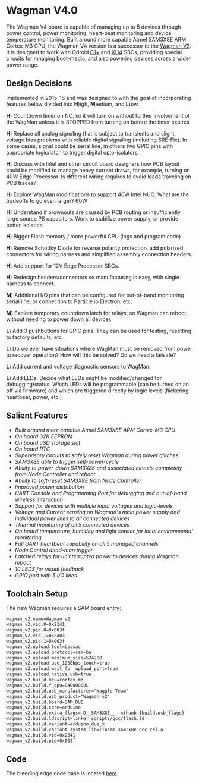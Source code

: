 <!--
waggle_topic=/wagman/wagman_v4/introduction, Wagman V4.0 Features
-->

# Wagman V4.0

The Wagman V4 board is capable of managing up to 5 devices through power control, power monitoring, heart-beat monitoring and device temperature monitoring. Built around more capable Atmel SAM3X8E ARM Cortex-M3 CPU, the Wagman V4 version is a successor to the [Wagman V3](https://github.com/waggle-sensor/wagman/tree/master/boards/v3). It is designed to work with Odroid [C1+](https://www.hardkernel.com/shop/odroid-c1/) and [XU4](https://www.hardkernel.com/shop/odroid-xu4-special-price/) SBCs, providing special circuits for mnaging boot-media, and also powering devices across a wider power range. 


## Design Decisions

Implemented in 2015-16 and was designed to with the goal of incorporating features below divided into **H**)igh, **M**)edium, and **L**)ow.

**H**) Countdown timer on NC, so it will turn on without further involvement of the WagMan unless it is STOPPED from turning on before the timer expires

**H**) Replace all analog signaling that is subject to transients and slight voltage bias problems with reliable digital signaling (including SRE-Fix).  In some cases, signal could be serial line, in others two GPIO pins with appropriate logic/latch to trigger digital opto-isolators.

**H**) Discuss with Intel and other circuit board designers how PCB layout could be modified to manage heavy current draws, for example, turning on 40W Edge Processor.  Is different wiring requires to avoid loads traveling on PCB traces?  

**H**) Explore WagMan modifications to support 40W Intel NUC.  What are the tradeoffs to go even larger?  60W

**H**) Understand if brownouts are caused by PCB routing or insufficiently large source PS capacitors. Work to stabilize power supply, or provide better isolation

**H**) Bigger Flash memory / more powerful CPU (logs and program code)

**H**) Remove Schottky Diode for reverse polarity protection, add polarized connectors for wiring harness and simplified assembly connection headers.

**H**) Add support for 12V Edge Processor SBCs.  

**H**) Redesign headers/connectors so manufacturing is easy, with single harness to connect.  

**M**) Additional I/O pins that can be configured for out-of-band monitoring serial line, or connection to Particle.io Electron, etc.

**M**) Explore temporary countdown latch for relays, so Wagman can reboot without needing to power down all devices

**L**) Add 3 pushbuttons for GPIO pins. They can be used for testing, resetting to factory defaults, etc.  

**L**) Do we ever have situations where WagMan must be removed from power to recover operation?  How will this be solved?  Do we need a failsafe?

**L**) Add current and voltage diagnostic sensors to WagMan.

**L**) Add LEDs. Decide what LEDs might be modified/changed for debugging/status.  Which LEDs will be programmable (can be turned on an off via firmware) and which are triggered directly by logic levels (flickering heartbeat, power, etc.)


## Salient Features 

* *Built around more capable Atmel SAM3X8E ARM Cortex-M3 CPU*
* *On board 32K EEPROM*
* *On board uSD storage slot*
* *On board RTC*
* *Supervisory circuits to safely reset Wagman during power glitches*
* *SAM3X8E able to trigger self-power-cycle*
* *Ability to power-down SAM3X8E and associated circuits completely from Node Controller and reboot*
* *Ability to soft-reset SAM3X8E from Node Controller*
* *Improved power distribution*
* *UART Console and Programming Port for debugging and out-of-band wireless interaction*
* *Support for devices with multiple input voltages and logic-levels*
* *Voltage and Current sensing on Wagman's main power supply and individual power lines to all connected devices*
* *Thermal monitoring of all 5 connected devices*
* *On board temperature, humidity and light sensor for local environmental monitoring*
* *Full UART heartbeat capability on all 5 managed channels*
* *Node Control dead-man trigger*
* *Latched relays for uninterrupted power to devices during Wagman reboot*
* *10 LEDS for visual feedback*
* *GPIO port with 5 I/O lines*

## Toolchain Setup

The new Wagman requires a SAM board entry:

```txt
wagman_v2.name=Wagman v2
wagman_v2.vid.0=0x2341
wagman_v2.pid.0=0x003f
wagman_v2.vid.1=0x2A03
wagman_v2.pid.1=0x003f
wagman_v2.upload.tool=bossac
wagman_v2.upload.protocol=sam-ba
wagman_v2.upload.maximum_size=524288
wagman_v2.upload.use_1200bps_touch=true
wagman_v2.upload.wait_for_upload_port=true
wagman_v2.upload.native_usb=true
wagman_v2.build.mcu=cortex-m3
wagman_v2.build.f_cpu=84000000L
wagman_v2.build.usb_manufacturer="Waggle Team"
wagman_v2.build.usb_product="Wagman v2"
wagman_v2.build.board=SAM_DUE
wagman_v2.build.core=arduino
wagman_v2.build.extra_flags=-D__SAM3X8E__ -mthumb {build.usb_flags}
wagman_v2.build.ldscript=linker_scripts/gcc/flash.ld
wagman_v2.build.variant=arduino_due_x
wagman_v2.build.variant_system_lib=libsam_sam3x8e_gcc_rel.a
wagman_v2.build.vid=0x2341
wagman_v2.build.pid=0x003f
```

## Code

The bleeding edge code base is located [here](https://github.com/waggle-sensor/wagman/tree/master/v4/develop/firmware).
